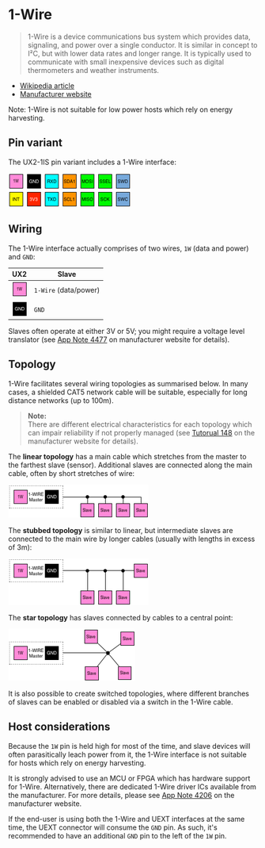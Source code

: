 # 1-Wire

> 1-Wire is a device communications bus system which provides data, signaling, and power over a single conductor. It is similar in concept to I²C, but with lower data rates and longer range. It is typically used to communicate with small inexpensive devices such as digital thermometers and weather instruments.

* [Wikipedia article](https://www.wikiwand.com/en/1-Wire)
* [Manufacturer website](https://www.maximintegrated.com/en/products/digital/one-wire.html)

Note: 1-Wire is not suitable for low power hosts which rely on energy harvesting.

## Pin variant

The UX2-1IS pin variant includes a 1-Wire interface:

![UX2-1IS](../../img/ux2-1is.png)

## Wiring

The 1-Wire interface actually comprises of two wires, `1W` (data and power) and `GND`:

| UX2                       | Slave                 |
| ------------------------- | --------------------- |
| ![1W](../../pin/1w.png)   | `1-Wire` (data/power) |
| ![GND](../../pin/gnd.png) | `GND`                 |

Slaves often operate at either 3V or 5V; you might require a voltage level translator (see [App Note 4477](https://www.maximintegrated.com/en/an4477) on manufacturer website for details).

## Topology

1-Wire facilitates several wiring topologies as summarised below. In many cases, a shielded CAT5 network cable will be suitable, especially for long distance networks (up to 100m).

> **Note:**  
> There are different electrical characteristics for each topology which can impair reliability if not properly managed (see [Tutorual 148](https://www.maximintegrated.com/en/app-notes/index.mvp/id/148) on the manufacturer website for details).

The **linear topology** has a main cable which stretches from the master to the farthest slave (sensor). Additional slaves are connected along the main cable, often by short stretches of wire:

![1w-linear](./1w-linear.png)

The **stubbed topology** is similar to linear, but intermediate slaves are connected to the main wire by longer cables (usually with lengths in excess of 3m):

![1w-stubbed](./1w-stubbed.png)

The **star topology** has slaves connected by cables to a central point:

![1w-star](./1w-star.png)

It is also possible to create switched topologies, where different branches of slaves can be enabled or disabled via a switch in the 1-Wire cable.

## Host considerations

Because the `1W` pin is held high for most of the time, and slave devices will often parasitically leach power from it, the 1-Wire interface is not suitable for hosts which rely on energy harvesting.

It is strongly advised to use an MCU or FPGA which has hardware support for 1-Wire. Alternatively, there are dedicated 1-Wire driver ICs available from the manufacturer. For more details, please see [App Note 4206](https://www.maximintegrated.com/en/an4206) on the manufacturer website.

If the end-user is using both the 1-Wire and UEXT interfaces at the same time, the UEXT connector will consume the `GND` pin. As such, it's recommended to have an additional `GND` pin to the left of the `1W` pin.
